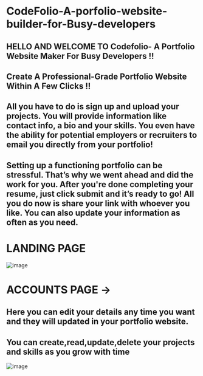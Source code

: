 # CodeFolio-A-porfolio-website-builder-for-Busy-developers

## HELLO AND WELCOME TO Codefolio- A Portfolio Website Maker For Busy Developers !!
## Create A Professional-Grade Portfolio Website Within A Few Clicks !!

## All you have to do is sign up and upload your projects. You will provide information like contact info, a bio and your skills. You even have the ability for potential employers or recruiters to email you directly from your portfolio!

## Setting up a functioning portfolio can be stressful. That’s why we went ahead and did the work for you. After you're done completing your resume, just click submit and it’s ready to go! All you do now is share your link with whoever you like. You can also update your information as often as you need.

# LANDING PAGE
![image](https://user-images.githubusercontent.com/55119355/172821809-a3f56e13-2a38-4960-85c0-9f7997087b41.png)

# ACCOUNTS PAGE ->

## Here you can edit your details any time you want and they will updated in your portfolio website.
## You can create,read,update,delete your projects and skills as you grow with time
![image](https://user-images.githubusercontent.com/55119355/172822424-f3db9473-647a-4de2-8611-b1acc75e178c.png)
